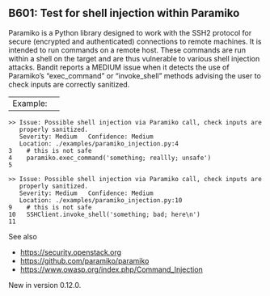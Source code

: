 B601: Test for shell injection within Paramiko
----------------------------------------------

Paramiko is a Python library designed to work with the SSH2 protocol for
secure (encrypted and authenticated) connections to remote machines. It
is intended to run commands on a remote host. These commands are run
within a shell on the target and are thus vulnerable to various shell
injection attacks. Bandit reports a MEDIUM issue when it detects the use
of Paramiko’s “exec\_command” or “invoke\_shell” methods advising the
user to check inputs are correctly sanitized.

|          |     |
|----------|-----|
| Example: |     |

    >> Issue: Possible shell injection via Paramiko call, check inputs are
       properly sanitized.
       Severity: Medium   Confidence: Medium
       Location: ./examples/paramiko_injection.py:4
    3    # this is not safe
    4    paramiko.exec_command('something; reallly; unsafe')
    5

    >> Issue: Possible shell injection via Paramiko call, check inputs are
       properly sanitized.
       Severity: Medium   Confidence: Medium
       Location: ./examples/paramiko_injection.py:10
    9    # this is not safe
    10   SSHClient.invoke_shell('something; bad; here\n')
    11

See also

-   <a href="https://security.openstack.org" class="uri reference external">https://security.openstack.org</a>
-   <a href="https://github.com/paramiko/paramiko" class="uri reference external">https://github.com/paramiko/paramiko</a>
-   <a href="https://www.owasp.org/index.php/Command_Injection" class="uri reference external">https://www.owasp.org/index.php/Command_Injection</a>

<span class="versionmodified">New in version 0.12.0.</span>
